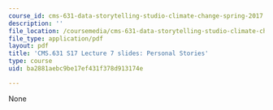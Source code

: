 ```yaml
---
course_id: cms-631-data-storytelling-studio-climate-change-spring-2017
description: ''
file_location: /coursemedia/cms-631-data-storytelling-studio-climate-change-spring-2017/ba2881aebc9be17ef431f378d913174e_MITCMS_631s17_lec7_person.pdf
file_type: application/pdf
layout: pdf
title: 'CMS.631 S17 Lecture 7 slides: Personal Stories'
type: course
uid: ba2881aebc9be17ef431f378d913174e

---
```

None
